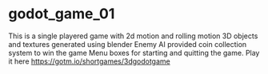# godot_game_01
This is a single playered game with 2d motion and rolling motion
3D objects and textures generated using blender
Enemy AI provided 
coin collection system to win the game
Menu boxes for starting and quitting the game.
Play it here https://gotm.io/shortgames/3dgodotgame
